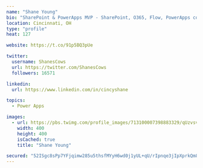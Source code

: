 ```yaml
---
name: "Shane Young"
bio: "SharePoint & PowerApps MVP - SharePoint, O365, Flow, PowerApps consulting? @PowerApps911 | Pure Snark? You found it."
location: Cincinnati, OH
type: "profile"
heat: 127

website: https://t.co/91p5BQ3pUe

twitter:
  username: ShanesCows
  url: https://twitter.com/ShanesCows
  followers: 16571

linkedin:
  url: https://www.linkedin.com/in/cincyshane

topics:
  - Power Apps

images:
  - url: https://pbs.twimg.com/profile_images/713100007398883329/qUzvsvQ3_400x400.jpg
    width: 400
    height: 400
    isCached: true
    title: "Shane Young"

secured: "52ISgc8sPp7YFjqimw285u5thsfMYyH6wd0j1yUL+qU/rIpnqe3jIpXprkQm8ohbkUb6LqElmM6cS4l2UtmCsDuYFRUsPBGy+6m0bdXrHStJHWp2opZ7YLjIivZh/WZka//UY1ENYEoPpmV1UtMzabg46i8kAsSSpzVsYP8TWCT7AeDTYqtrjt7CWjWD/QH7uj8hYSd1Z48csbITBdK8NdrzhvbkPeqsLbKUoau/xvK+ewuzAt/NjhLXAsw0GGCvJECwg3biv9jM0clm5UhoM/YwqOi+S9Q/RN0k0t0b2zn7QPW4rjp3YLPpNOaa5ntSRzT3WekWNZ7KCY64us91icK/J81QT5o01tLjRgle1v2aErGW6xjM+hlyu7/Tuib94kNZqB0/Lx458zdbK6xR04svtauPR9QLLqCTV4tJWh0=;ozVB02ub/o4HV00hkRB5cw=="
---
```


